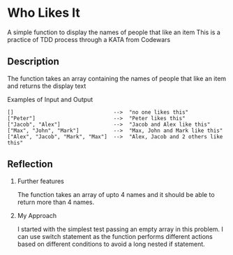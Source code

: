 # Who Likes It

A simple function to display the names of people that like an item
This is a practice of TDD process through a KATA from Codewars

## Description

The function takes an array containing the names of people that like an item and returns the display text

Examples of Input and Output

```
[]                                -->  "no one likes this"
["Peter"]                         -->  "Peter likes this"
["Jacob", "Alex"]                 -->  "Jacob and Alex like this"
["Max", "John", "Mark"]           -->  "Max, John and Mark like this"
["Alex", "Jacob", "Mark", "Max"]  -->  "Alex, Jacob and 2 others like this"
```

## Reflection

1. Further features

   The function takes an array of upto 4 names and it should be able to return more than 4 names.

2. My Approach

   I started with the simplest test passing an empty array in this problem. I can use switch statement as the function performs different actions based on different conditions to avoid a long nested if statement.
